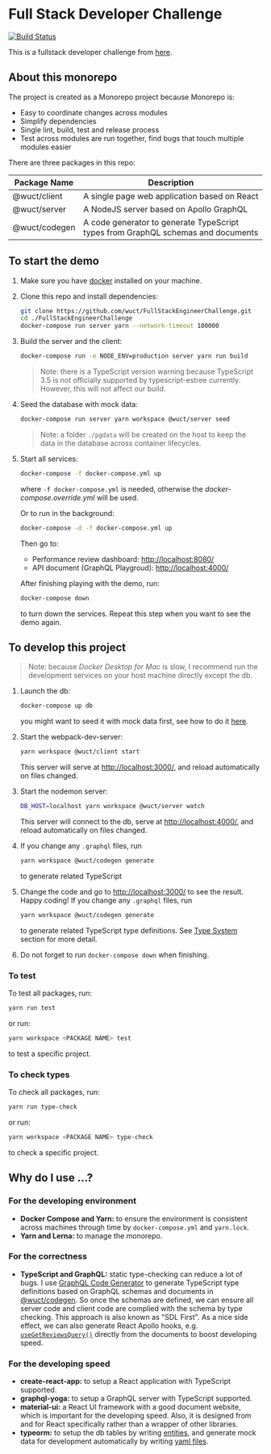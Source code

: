 # Full Stack Developer Challenge

[![Build Status](https://travis-ci.org/wuct/FullStackEngineerChallenge.svg?branch=master)](https://travis-ci.org/wuct/FullStackEngineerChallenge)

This is a fullstack developer challenge from [here](https://github.com/Pay-Baymax/FullStackEngineerChallenge).

## About this monorepo

The project is created as a Monorepo project because Monorepo is:

- Easy to coordinate changes across modules
- Simplify dependencies
- Single lint, build, test and release process
- Test across modules are run together, find bugs that touch multiple modules easier

There are three packages in this repo:

| Package Name  | Description                                                                      |
| ------------- | -------------------------------------------------------------------------------- |
| @wuct/client  | A single page web application based on React                                     |
| @wuct/server  | A NodeJS server based on Apollo GraphQL                                          |
| @wuct/codegen | A code generator to generate TypeScript types from GraphQL schemas and documents |

## To start the demo

1. Make sure you have [docker](https://docs.docker.com/install/) installed on your machine.
2. Clone this repo and install dependencies:

   ```sh
   git clone https://github.com/wuct/FullStackEngineerChallenge.git
   cd ./FullStackEngineerChallenge
   docker-compose run server yarn --network-timeout 100000
   ```

3. Build the server and the client:

   ```sh
   docker-compose run -e NODE_ENV=production server yarn run build
   ```

   > Note: there is a TypeScript version warning because TypeScript 3.5 is not officially supported by typescript-estree currently. However, this will not affect our build.

4. Seed the database with mock data:

   ```sh
   docker-compose run server yarn workspace @wuct/server seed
   ```

   > Note: a folder `./pgdata` will be created on the host to keep the data in the database across container lifecycles.

5. Start all services:

   ```sh
   docker-compose -f docker-compose.yml up
   ```

   where `-f docker-compose.yml` is needed, otherwise the _docker-compose.override.yml_ will be used.

   Or to run in the background:

   ```sh
   docker-compose -d -f docker-compose.yml up
   ```

   Then go to:

   - Performance review dashboard: [http://localhost:8080/]()
   - API document (GraphQL Playgroud): [http://localhost:4000/]()

   After finishing playing with the demo, run:

   ```sh
   docker-compose down
   ```

   to turn down the services. Repeat this step when you want to see the demo again.

## To develop this project

> Note: because _Docker Desktop for Mac_ is slow, I recommend run the development services on your host machine directly except the db.

1. Launch the db:

   ```sh
   docker-compose up db
   ```

   you might want to seed it with mock data first, see how to do it [here](#to-start-the-demo).

2. Start the webpack-dev-server:

   ```sh
   yarn workspace @wuct/client start
   ```

   This server will serve at [http://localhost:3000/](), and reload automatically on files changed.

3. Start the nodemon server:

   ```sh
   DB_HOST=localhost yarn workspace @wuct/server watch
   ```

   This server will connect to the db, serve at [http://localhost:4000/](), and reload automatically on files changed.

4. If you change any `.graphql` files, run

   ```sh
   yarn workspace @wuct/codegen generate
   ```

   to generate related TypeScript

5. Change the code and go to [http://localhost:3000/]() to see the result. Happy coding! If you change any `.graphql` files, run

   ```sh
   yarn workspace @wuct/codegen generate
   ```

   to generate related TypeScript type definitions. See [Type System](#type-system) section for more detail.

6. Do not forget to run `docker-compose down` when finishing.

### To test

To test all packages, run:

```sh
yarn run test
```

or run:

```sh
yarn workspace <PACKAGE NAME> test
```

to test a specific project.

### To check types

To check all packages, run:

```sh
yarn run type-check
```

or run:

```sh
yarn workspace <PACKAGE NAME> type-check
```

to check a specific project.

## Why do I use ...?

### For the developing environment

- **Docker Compose and Yarn:** to ensure the environment is consistent across machines through time by `docker-compose.yml` and `yarn.lock`.
- **Yarn and Lerna:** to manage the monorepo.

### For the correctness

- **TypeScript and GraphQL:** static type-checking can reduce a lot of bugs. I use [GraphQL Code Generator](https://graphql-code-generator.com/) to generate TypeScript type definitions based on GraphQL schemas and documents in [@wuct/codegen](https://github.com/wuct/FullStackEngineerChallenge/tree/master/packages/codegen). So once the schemas are defined, we can ensure all server code and client code are complied with the schema by type checking. This approach is also known as "SDL First". As a nice side effect, we can also generate React Apollo hooks, e.g. [`useGetReviewsQuery()`](https://github.com/wuct/FullStackEngineerChallenge/blob/d5b7fdb70abe8058c1d518bdb6f745b9d041a9e4/packages/client/src/generatedTypes.tsx#L187-L197) directly from the documents to boost developing speed.

### For the developing speed

- **create-react-app:** to setup a React application with TypeScript supported.
- **graphql-yoga:** to setup a GraphQL server with TypeScript supported.
- **material-ui:** a React UI framework with a good document website, which is important for the developing speed. Also, it is designed from and for React specifically rather than a wrapper of other libraries.
- **typeorm:** to setup the db tables by writing [entities](https://github.com/wuct/FullStackEngineerChallenge/tree/d5b7fdb70abe8058c1d518bdb6f745b9d041a9e4/packages/server/src/entity), and generate mock data for development automatically by writing [yaml files](https://github.com/wuct/FullStackEngineerChallenge/tree/d5b7fdb70abe8058c1d518bdb6f745b9d041a9e4/packages/server/fixtures).
